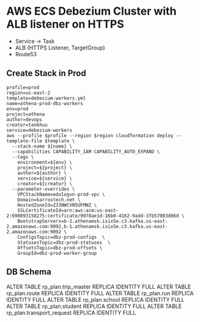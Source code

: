 # AWS ECS Debezium Cluster with ALB listener on HTTPS

- Service -> Task
- ALB (HTTPS Listener, TargetGroup)
- Route53

## Create Stack in Prod

```
profile=prod
region=us-east-2
template=debezium-workers.yml
name=athena-prod-dbz-workers
env=prod
project=athena
author=devops
creator=tankhuu
service=debezium-workers
aws --profile $profile --region $region cloudformation deploy --template-file $template \
  --stack-name ${name} \
  --capabilities CAPABILITY_IAM CAPABILITY_AUTO_EXPAND \
  --tags \
    environment=${env} \
    project=${project} \
    author=${author} \
    service=${service} \
    creator=${creator} \
  --parameter-overrides \
    VPCStackName=edulogvn-prod-vpc \
    Domain=karrostech.net \
    HostedZoneId=Z33NWCVN5UFMNZ \
    SSLCertificateId=arn:aws:acm:us-east-2:690893158275:certificate/9978ae1d-16b0-4162-9add-3fb57083d06d \
    BootstrapServers=b-2.athenamsk.isix5e.c3.kafka.us-east-2.amazonaws.com:9092,b-1.athenamsk.isix5e.c3.kafka.us-east-2.amazonaws.com:9092 \
    ConfigsTopic=dbz-prod-configs  \
    StatusesTopic=dbz-prod-statuses  \
    OffsetsTopic=dbz-prod-offsets \
    GroupId=dbz-prod-worker-group
```

## DB Schema

ALTER TABLE rp_plan.trip_master REPLICA IDENTITY FULL
ALTER TABLE rp_plan.route REPLICA IDENTITY FULL
ALTER TABLE rp_plan.run REPLICA IDENTITY FULL
ALTER TABLE rp_plan.school REPLICA IDENTITY FULL
ALTER TABLE rp_plan.student REPLICA IDENTITY FULL
ALTER TABLE rp_plan.transport_request REPLICA IDENTITY FULL
